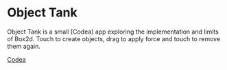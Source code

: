 # Object Tank

Object Tank is a small [Codea] app exploring the implementation and limits of Box2d. Touch to create objects, drag to apply force and touch to remove them again.

[Codea](http://twolivesleft.com/Codea/)
